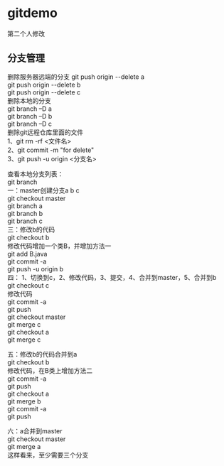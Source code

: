 # gitdemo
第二个人修改

##  分支管理
删除服务器远端的分支
    git push origin --delete a</br>
    git push origin --delete  b</br>
    git push origin --delete  c</br>
删除本地的分支</br>
git branch –D a</br>
git branch –D b</br>
git branch –D c</br>
删除git远程仓库里面的文件</br>
1、git rm -rf <文件名></br>
2、git commit -m "for delete"</br>
3、git push -u origin <分支名></br>

查看本地分支列表：</br>
git branch</br>
一：master创建分支a b c</br>
git checkout master</br>
git branch a</br>
git branch b</br>
git branch c</br>
三：修改b的代码</br>
git checkout b</br>
修改代码增加一个类B，并增加方法一</br>
git add B.java</br>
git commit -a</br>
git push -u origin b</br>
四： 1、切换到c，2、修改代码，3、提交，4、合并到master，5、合并到b</br>
git checkout c</br>
修改代码</br>
git commit -a</br>
git push</br>
git checkout master</br>
git merge c</br>
git checkout a</br>
git merge c</br>

五：修改b的代码合并到a</br>
git checkout b</br>
修改代码，在B类上增加方法二</br>
git commit -a</br>
git push</br>
git checkout a</br>
git merge b</br>
git commit -a</br>
git push</br>

六：a合并到master</br>
git checkout master</br>
git merge a</br>
这样看来，至少需要三个分支</br>
